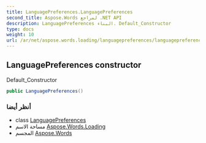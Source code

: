 ```yaml
---
title: LanguagePreferences.LanguagePreferences
second_title: Aspose.Words لمراجع .NET API
description: LanguagePreferences البناء. Default_Constructor
type: docs
weight: 10
url: /ar/net/aspose.words.loading/languagepreferences/languagepreferences/
---
```

## LanguagePreferences constructor

Default_Constructor

```csharp
public LanguagePreferences()
```

### أنظر أيضا

* class [LanguagePreferences](../)
* مساحة الاسم [Aspose.Words.Loading](../../languagepreferences/)
* المجسم [Aspose.Words](../../../)


